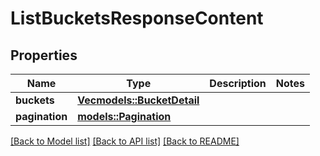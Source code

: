 # ListBucketsResponseContent

## Properties

Name | Type | Description | Notes
------------ | ------------- | ------------- | -------------
**buckets** | [**Vec<models::BucketDetail>**](BucketDetail.md) |  | 
**pagination** | [**models::Pagination**](Pagination.md) |  | 

[[Back to Model list]](../README.md#documentation-for-models) [[Back to API list]](../README.md#documentation-for-api-endpoints) [[Back to README]](../README.md)


